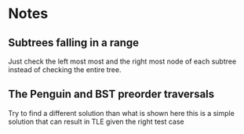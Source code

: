 # Notes

## Subtrees falling in a range

Just check the left most most and the right most node of each subtree instead of checking the entire tree.

## The Penguin and BST preorder traversals

Try to find a different solution than what is shown here this is a simple solution that can result in TLE given the right test case
